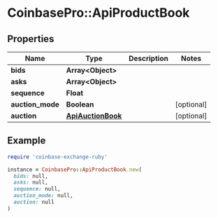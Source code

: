 # CoinbasePro::ApiProductBook

## Properties

| Name | Type | Description | Notes |
| ---- | ---- | ----------- | ----- |
| **bids** | **Array&lt;Object&gt;** |  |  |
| **asks** | **Array&lt;Object&gt;** |  |  |
| **sequence** | **Float** |  |  |
| **auction_mode** | **Boolean** |  | [optional] |
| **auction** | [**ApiAuctionBook**](ApiAuctionBook.md) |  | [optional] |

## Example

```ruby
require 'coinbase-exchange-ruby'

instance = CoinbasePro::ApiProductBook.new(
  bids: null,
  asks: null,
  sequence: null,
  auction_mode: null,
  auction: null
)
```

